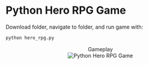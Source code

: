 # Python Hero RPG Game

Download folder, navigate to folder, and run game with:
```bash
python hero_rpg.py
```

<div align="center">
  <div>Gameplay</div>
  <img src="https://user-images.githubusercontent.com/26754072/104676127-64c61980-56ac-11eb-8b59-b17db7b554f0.gif" alt="Python Hero RPG Game">
</div>
